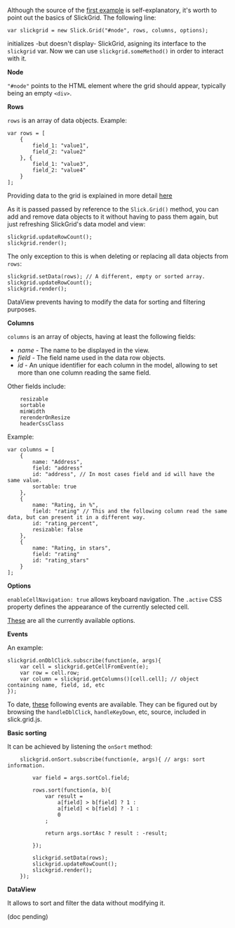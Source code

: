 Although the source of the [first example](http://mleibman.github.com/SlickGrid/examples/example1-simple.html) is self-explanatory, it's worth to point out the basics of SlickGrid. The following line:

`var slickgrid = new Slick.Grid("#node", rows, columns, options);`

initializes -but doesn't display- SlickGrid, asigning its interface to the `slickgrid` var. Now we can use `slickgrid.someMethod()` in order to interact with it.

**Node**

`"#node"` points to the HTML element where the grid should appear, typically being an empty `<div>`.

**Rows**

`rows` is an array of data objects. Example:

    var rows = [
        {
            field_1: "value1",
            field_2: "value2"
        }, {
            field_1: "value3",
            field_2: "value4"
        }
    ];

Providing data to the grid is explained in more detail [here](https://github.com/mleibman/SlickGrid/wiki/Providing-data-to-the-grid)

As it is passed passed by reference to the `Slick.Grid()` method, you can add and remove data objects to it without having to pass them again, but just refreshing SlickGrid's data model and view:

    slickgrid.updateRowCount();
    slickgrid.render();

The only exception to this is when deleting or replacing all data objects from `rows`:

    slickgrid.setData(rows); // A different, empty or sorted array.
    slickgrid.updateRowCount();
    slickgrid.render();

DataView prevents having to modify the data for sorting and filtering purposes.

**Columns**

`columns` is an array of objects, having at least the following fields:

* _name_ - The name to be displayed in the view.
* _field_ - The field name used in the data row objects.
* _id_ - An unique identifier for each column in the model, allowing to set more than one column reading the same field.

Other fields include:

        resizable
        sortable
        minWidth
        rerenderOnResize
        headerCssClass

Example:

    var columns = [
        {
            name: "Address",
            field: "address"
            id: "address", // In most cases field and id will have the same value.
            sortable: true
        }, 
        {
            name: "Rating, in %",
            field: "rating" // This and the following column read the same data, but can present it in a different way.
            id: "rating_percent",
            resizable: false
        }, 
        {
            name: "Rating, in stars",
            field: "rating"
            id: "rating_stars"
        }
    ];

**Options**

`enableCellNavigation: true` allows keyboard navigation. The `.active` CSS property defines the appearance of the currently selected cell.

[These](https://github.com/mleibman/SlickGrid/wiki/Grid-Options) are all the currently available options.

**Events**

An example:

    slickgrid.onDblClick.subscribe(function(e, args){
        var cell = slickgrid.getCellFromEvent(e);
        var row = cell.row;
        var column = slickgrid.getColumns()[cell.cell]; // object containing name, field, id, etc
    });

To date, [these](https://github.com/mleibman/SlickGrid/wiki/Grid-Events) following events are available. They can be figured out by browsing the `handleDblClick`, `handleKeyDown`, etc, source, included in slick.grid.js.

**Basic sorting**

It can be achieved by listening the `onSort` method:

		slickgrid.onSort.subscribe(function(e, args){ // args: sort information. 
			
			var field = args.sortCol.field;
			
			rows.sort(function(a, b){
				var result = 
					a[field] > b[field] ? 1 :
					a[field] < b[field] ? -1 :
					0
				; 
					
				return args.sortAsc ? result : -result;
				
			});
			
			slickgrid.setData(rows);
			slickgrid.updateRowCount();
			slickgrid.render();			
		});


**DataView**

It allows to sort and filter the data without modifying it.

(doc pending)